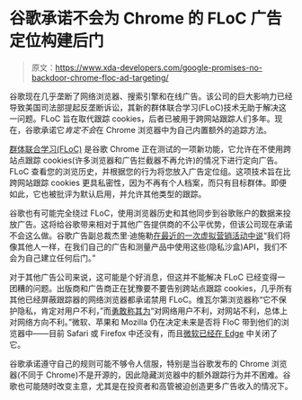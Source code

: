 # 谷歌承诺不会为 Chrome 的 FLoC 广告定位构建后门

> 原文：<https://www.xda-developers.com/google-promises-no-backdoor-chrome-floc-ad-targeting/>

谷歌现在几乎垄断了网络浏览器、搜索引擎和在线广告。该公司的巨大影响力已经导致美国司法部提起反垄断诉讼，其新的群体联合学习(FLoC)技术无助于解决这一问题。FLoC 旨在取代跟踪 cookies，后者已被用于跨网站跟踪人们多年。现在，谷歌承诺它*肯定不会*在 Chrome 浏览器中为自己内置额外的追踪方法。

[群体联合学习(FLoC)](https://www.xda-developers.com/duckduckgo-brave-and-vivaldi-will-block-googles-floc/) 是谷歌 Chrome 正在测试的一项新功能，它允许在不使用跨站点跟踪 cookies(许多浏览器和广告拦截器不再允许)的情况下进行定向广告。FLoC 查看您的浏览历史，并根据您的行为将您放入广告定位组。这项技术旨在比跨网站跟踪 cookies 更具私密性，因为不再有个人档案，而只有目标群体。即便如此，它也被批评为默认启用，并允许其他类型的跟踪。

谷歌也有可能完全绕过 FLoC，使用浏览器历史和其他同步到谷歌账户的数据来投放广告。这将给谷歌带来相对于其他广告提供商的不公平优势，但该公司现在承诺不会这么做。谷歌广告副总裁杰里·迪施勒[在最近的一次虚拟营销活动中说](https://digiday.com/marketing/google-promises-not-to-build-itself-privacy-sandbox-backdoors-but-advertisers-are-skeptical/)“我们将像其他人一样，在我们自己的广告和测量产品中使用这些(隐私沙盒)API，我们不会为自己建立任何后门。”

对于其他广告公司来说，这可能是个好消息，但这并不能解决 FLoC 已经变得一团糟的问题。出版商和广告商正在犹豫要不要告别跨站点跟踪 cookies，几乎所有其他已经屏蔽跟踪器的网络浏览器都承诺禁用 FLoC。维瓦尔第浏览器称“它不保护隐私，肯定对用户不利，”而[勇敢称其为](https://brave.com/why-brave-disables-floc/)“对网络用户不利，对网站不利，总体上对网络方向不利。”微软、苹果和 Mozilla 仍在决定未来是否将 FloC 带到他们的浏览器中——目前 Safari 或 Firefox 中还没有，而且[微软已经在 Edge](https://www.bleepingcomputer.com/news/microsoft/microsoft-disables-googles-floc-tracking-in-microsoft-edge-for-now/) 中关闭了它。

谷歌承诺遵守自己的规则可能不够令人信服，特别是当谷歌发布的 Chrome 浏览器(不同于 Chrome)不是开源的，因此隐藏浏览器中的额外跟踪行为并不困难。谷歌也可能随时改变主意，尤其是在投资者和高管被迫创造更多广告收入的情况下。